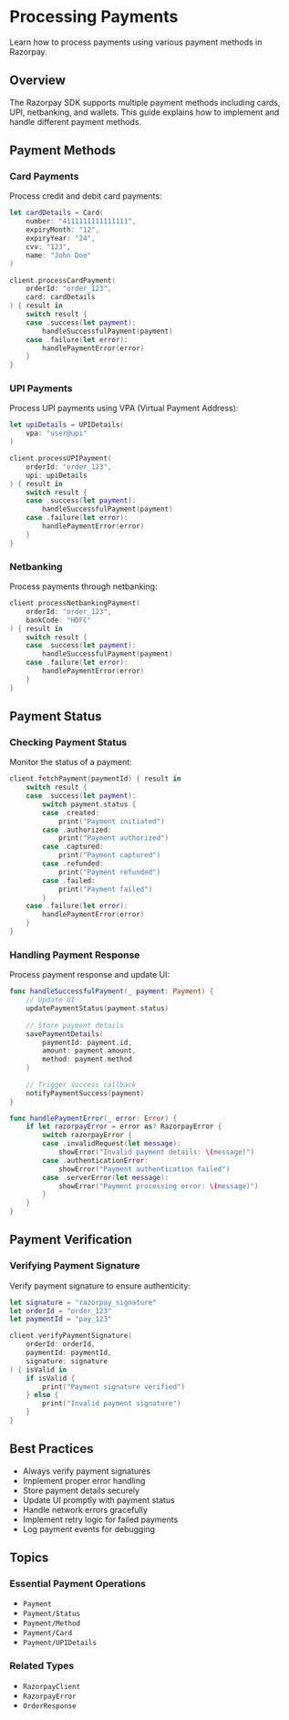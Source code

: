 # Processing Payments

Learn how to process payments using various payment methods in Razorpay.

## Overview

The Razorpay SDK supports multiple payment methods including cards, UPI, netbanking, and wallets. This guide explains how to implement and handle different payment methods.

## Payment Methods

### Card Payments

Process credit and debit card payments:

```swift
let cardDetails = Card(
    number: "4111111111111111",
    expiryMonth: "12",
    expiryYear: "24",
    cvv: "123",
    name: "John Doe"
)

client.processCardPayment(
    orderId: "order_123",
    card: cardDetails
) { result in
    switch result {
    case .success(let payment):
        handleSuccessfulPayment(payment)
    case .failure(let error):
        handlePaymentError(error)
    }
}
```

### UPI Payments

Process UPI payments using VPA (Virtual Payment Address):

```swift
let upiDetails = UPIDetails(
    vpa: "user@upi"
)

client.processUPIPayment(
    orderId: "order_123",
    upi: upiDetails
) { result in
    switch result {
    case .success(let payment):
        handleSuccessfulPayment(payment)
    case .failure(let error):
        handlePaymentError(error)
    }
}
```

### Netbanking

Process payments through netbanking:

```swift
client.processNetbankingPayment(
    orderId: "order_123",
    bankCode: "HDFC"
) { result in
    switch result {
    case .success(let payment):
        handleSuccessfulPayment(payment)
    case .failure(let error):
        handlePaymentError(error)
    }
}
```

## Payment Status

### Checking Payment Status

Monitor the status of a payment:

```swift
client.fetchPayment(paymentId) { result in
    switch result {
    case .success(let payment):
        switch payment.status {
        case .created:
            print("Payment initiated")
        case .authorized:
            print("Payment authorized")
        case .captured:
            print("Payment captured")
        case .refunded:
            print("Payment refunded")
        case .failed:
            print("Payment failed")
        }
    case .failure(let error):
        handlePaymentError(error)
    }
}
```

### Handling Payment Response

Process payment response and update UI:

```swift
func handleSuccessfulPayment(_ payment: Payment) {
    // Update UI
    updatePaymentStatus(payment.status)
    
    // Store payment details
    savePaymentDetails(
        paymentId: payment.id,
        amount: payment.amount,
        method: payment.method
    )
    
    // Trigger success callback
    notifyPaymentSuccess(payment)
}

func handlePaymentError(_ error: Error) {
    if let razorpayError = error as? RazorpayError {
        switch razorpayError {
        case .invalidRequest(let message):
            showError("Invalid payment details: \(message)")
        case .authenticationError:
            showError("Payment authentication failed")
        case .serverError(let message):
            showError("Payment processing error: \(message)")
        }
    }
}
```

## Payment Verification

### Verifying Payment Signature

Verify payment signature to ensure authenticity:

```swift
let signature = "razorpay_signature"
let orderId = "order_123"
let paymentId = "pay_123"

client.verifyPaymentSignature(
    orderId: orderId,
    paymentId: paymentId,
    signature: signature
) { isValid in
    if isValid {
        print("Payment signature verified")
    } else {
        print("Invalid payment signature")
    }
}
```

## Best Practices

- Always verify payment signatures
- Implement proper error handling
- Store payment details securely
- Update UI promptly with payment status
- Handle network errors gracefully
- Implement retry logic for failed payments
- Log payment events for debugging

## Topics

### Essential Payment Operations

- ``Payment``
- ``Payment/Status``
- ``Payment/Method``
- ``Payment/Card``
- ``Payment/UPIDetails``

### Related Types

- ``RazorpayClient``
- ``RazorpayError``
- ``OrderResponse`` 